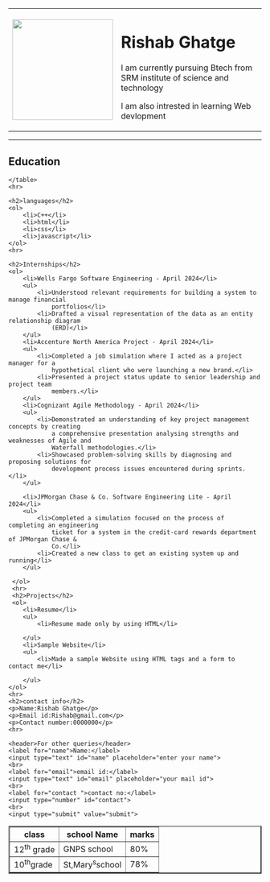 <!DOCTYPE html>
<html lang="en">
<head>
    <meta charset="UTF-8">
    <meta name="viewport" content="width=device-width, initial-scale=1.0">
    <title>Rishab Resume</title>
</head>
<body>
    <table>
        <tr>
            <td><image src="images/rishab.jpg" height="200px"></image></td>
            <td>
                <h1>Rishab Ghatge</h1>
                <p>I am currently pursuing Btech from SRM institute of science and technology</p>
                <p>I am also intrested in learning Web devlopment</p>
            </td>
        </tr>
    </table>
    <hr>
    <h2>Education</h2>
    <table border="2">
        <tr>
            <th>class</th>
            <th>school Name</th>
            <th>marks</th>
        </tr>
        <tr>
            <td>12<sup>th</sup> grade</td>
            <td>GNPS school</td>
            <td>80%</td>
        </tr>
        <tr>
            <td>10<sup>th</sup>grade</td>
            <td>St,Mary<sup>s</sup>school</td>
            <td>78%</td>
        </tr>

    </table>
    <hr>

    <h2>languages</h2>
    <ol>
        <li>C++</li>
        <li>html</li>
        <li>css</li>
        <li>javascript</li>
    </ol>
    <hr>

    <h2>Internships</h2>
    <ol>
        <li>Wells Fargo Software Engineering - April 2024</li>
        <ul>
            <li>Understood relevant requirements for building a system to manage financial
                portfolios</li>
            <li>Drafted a visual representation of the data as an entity relationship diagram
                (ERD)</li>
        </ul>
        <li>Accenture North America Project - April 2024</li>
        <ul>
            <li>Completed a job simulation where I acted as a project manager for a
                hypothetical client who were launching a new brand.</li>
            <li>Presented a project status update to senior leadership and project team
                members.</li>
        </ul>
        <li>Cognizant Agile Methodology - April 2024</li>
        <ul>
            <li>Demonstrated an understanding of key project management concepts by creating
                a comprehensive presentation analysing strengths and weaknesses of Agile and
                Waterfall methodologies.</li>
            <li>Showcased problem-solving skills by diagnosing and proposing solutions for
                development process issues encountered during sprints.</li>
        </ul>

        <li>JPMorgan Chase & Co. Software Engineering Lite - April 2024</li>
        <ul>
            <li>Completed a simulation focused on the process of completing an engineering
                ticket for a system in the credit-card rewards department of JPMorgan Chase &
                Co.</li>
            <li>Created a new class to get an existing system up and running</li>
        </ul>
        
     </ol>
     <hr>
     <h2>Projects</h2>
     <ol>
        <li>Resume</li>
        <ul>
            <li>Resume made only by using HTML</li>
            
        </ul>
        <li>Sample Website</li>
        <ul>
            <li>Made a sample Website using HTML tags and a form to contact me</li>
            
        </ul>
    </ol>
    <hr>
    <h2>contact info</h2>
    <p>Name:Rishab Ghatge</p>
    <p>Email id:Rishab@gmail.com</p>
    <p>Contact number:0000000</p>
    <hr>

    <header>For other queries</header>
    <label for="name">Name:</label>
    <input type="text" id="name" placeholder="enter your name">
    <br>
    <label for="email">email id:</label>
    <input type="text" id="email" placeholder="your mail id">
    <br>
    <label for="contact ">contact no:</label>
    <input type="number" id="contact">
    <br>
    <input type="submit" value="submit">

</body>
</html>